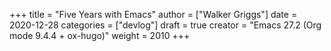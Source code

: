 +++
title = "Five Years with Emacs"
author = ["Walker Griggs"]
date = 2020-12-28
categories = ["devlog"]
draft = true
creator = "Emacs 27.2 (Org mode 9.4.4 + ox-hugo)"
weight = 2010
+++
